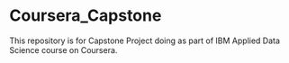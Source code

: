 # Coursera_Capstone

This repository is for Capstone Project doing as part of IBM Applied Data Science course on Coursera.
